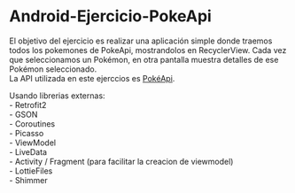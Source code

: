 # Android-Ejercicio-PokeApi

<p>El objetivo del ejercicio es realizar una aplicación simple donde traemos todos los pokemones de PokeApi, 
mostrandolos en RecyclerView. Cada vez que seleccionamos un Pokémon, en otra pantalla muestra detalles de ese Pokémon seleccionado.<br>
La API utilizada en este ejerccios es <a href="https://pokeapi.co/">PokéApi</a>.</p>
<p>Usando librerias externas:<br>
- Retrofit2<br>
- GSON<br>
- Coroutines<br>
- Picasso<br>
- ViewModel<br>
- LiveData<br>
- Activity / Fragment (para facilitar la creacion de viewmodel)<br>
- LottieFiles<br>
- Shimmer<br>
</p>
